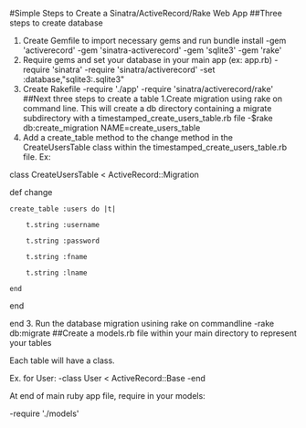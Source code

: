 #Simple Steps to Create a Sinatra/ActiveRecord/Rake Web App
##Three steps to create database
1. Create Gemfile to import necessary gems and run bundle install
-gem 'activerecord'
-gem 'sinatra-activerecord'
-gem 'sqlite3'
-gem 'rake'
2. Require gems and set your database in your main app (ex: app.rb)
-require 'sinatra'
-require 'sinatra/activerecord'
-set :database,"sqlite3:<database>.sqlite3"
3. Create Rakefile
-require './app'
-require 'sinatra/activerecord/rake'
##Next three steps to create a table
1.Create migration using rake on command line. This will create a db directory containing a migrate subdirectory with a timestamped_create_users_table.rb file
-$rake db:create_migration NAME=create_users_table
2. Add a create_table method to the change method in the CreateUsersTable class within the timestamped_create_users_table.rb file. Ex:

class CreateUsersTable < ActiveRecord::Migration

  def change

  	create_table :users do |t|

  		t.string :username

  		t.string :password

  		t.string :fname

  		t.string :lname

  	end

  end

end
3. Run the database migration usining rake on commandline
-rake db:migrate
##Create a models.rb file within your main directory to represent your tables

Each table will have a class. 

Ex. for User:
-class User < ActiveRecord::Base
-end

At end of main ruby app file, require in your models:

-require './models'







